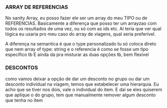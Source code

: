 ### ARRAY DE REFERENCIAS

No sanity Array, eu posso fazer ele ser um array do meu TIPO ou de REFERENCIAS. Basicamente
a diferença que posso ter um arrayzao com todos os resultados de uma vez, ou só com as ids etc.
Aí teria que ver qual lógica eu usaria pro meu caso do array de viagens, qual seria preferível.

A diferença na semantica é que o type personalizado tu só coloca direto que nem array of type: string
e o referencia é como se fosse um tipo específico tb
E ainda da pra misturar as duas opções tb, bem flexível

### DESCONTOS

como vamos deixar a opção de dar um desconto no grupo ou dar um desconto individual na viagem,
temos que estabelecer uma hierarquia. Eu acho que se tiver nos dois, vale o individual do item.
E daí se eles quiserem que aplique o do grupo, tem que manualmente remover algum desconto que tenha no item
